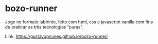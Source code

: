# bozo-runner

Jogo no formato labirinto, feito com html, css e javascript vanilla com fins de praticar as três tecnologias "puras". 

Link: 
https://gustavopnunes.github.io/bozo-runner/

